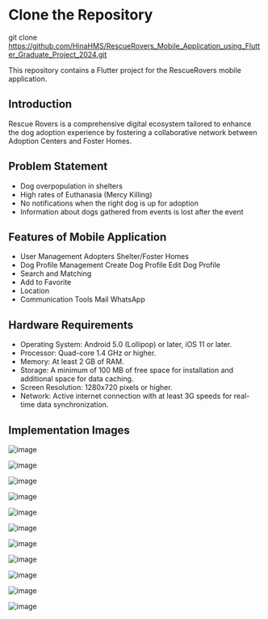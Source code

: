 # Clone the Repository

git clone https://github.com/HinaHMS/RescueRovers_Mobile_Application_using_Flutter_Graduate_Project_2024.git
  
This repository contains a Flutter project for the RescueRovers mobile application.

## Introduction

Rescue Rovers is a comprehensive digital ecosystem tailored to enhance the dog adoption experience by fostering a collaborative network between Adoption Centers and Foster Homes.

## Problem Statement

* Dog overpopulation in shelters
* High rates of Euthanasia (Mercy Killing)
* No notifications when the right dog is up for adoption
* Information about dogs gathered from events is lost after the event

## Features of Mobile Application

* User Management
    Adopters
    Shelter/Foster Homes
* Dog Profile Management
    Create Dog Profile
    Edit Dog Profile
* Search and Matching
* Add to Favorite
* Location
* Communication Tools
    Mail
    WhatsApp

## Hardware Requirements

* Operating System: Android 5.0 (Lollipop) or later, iOS 11 or later.
* Processor: Quad-core 1.4 GHz or higher.
* Memory: At least 2 GB of RAM.
* Storage: A minimum of 100 MB of free space for installation and additional space for data caching.
* Screen Resolution: 1280x720 pixels or higher.
* Network: Active internet connection with at least 3G speeds for real-time data synchronization.

## Implementation Images

![image](https://github.com/HinaHMS/RescueRovers_Mobile_Application_using_Flutter_Graduate_Project_2024/assets/143968843/f65f9695-3516-4ce8-adfb-3804779f09cb)

![image](https://github.com/HinaHMS/RescueRovers_Mobile_Application_using_Flutter_Graduate_Project_2024/assets/143968843/8e04c811-5e20-43ff-9f3b-d1300f84ab2a)

![image](https://github.com/HinaHMS/RescueRovers_Mobile_Application_using_Flutter_Graduate_Project_2024/assets/143968843/0ef217de-79e4-466c-9927-5429fdf524bb)

![image](https://github.com/HinaHMS/RescueRovers_Mobile_Application_using_Flutter_Graduate_Project_2024/assets/143968843/8fd3a418-ddf7-40a3-8a23-73dcb8384e5f)

![image](https://github.com/HinaHMS/RescueRovers_Mobile_Application_using_Flutter_Graduate_Project_2024/assets/143968843/f040156b-d61e-4166-b5e1-2c1406b2146b)

![image](https://github.com/HinaHMS/RescueRovers_Mobile_Application_using_Flutter_Graduate_Project_2024/assets/143968843/6ee4eaad-1b6a-431e-ac05-61fc1a4471b6)

![image](https://github.com/HinaHMS/RescueRovers_Mobile_Application_using_Flutter_Graduate_Project_2024/assets/143968843/1f3a2bf4-1d02-44a9-a84c-dfce7f731207)

![image](https://github.com/HinaHMS/RescueRovers_Mobile_Application_using_Flutter_Graduate_Project_2024/assets/143968843/1cec6069-97e5-4ab3-a8e2-66c791cb7a64)

![image](https://github.com/HinaHMS/RescueRovers_Mobile_Application_using_Flutter_Graduate_Project_2024/assets/143968843/feb9409d-bbb1-4462-9844-d003dbbfa604)

![image](https://github.com/HinaHMS/RescueRovers_Mobile_Application_using_Flutter_Graduate_Project_2024/assets/143968843/c98191b7-9240-4ee0-873a-a2bf965143e6)

![image](https://github.com/HinaHMS/RescueRovers_Mobile_Application_using_Flutter_Graduate_Project_2024/assets/143968843/c3fd2858-ba2b-49bd-af31-f60aec267176)





















<!--This project is a starting point for a Flutter application.

A few resources to get you started if this is your first Flutter project:

- [Lab: Write your first Flutter app](https://docs.flutter.dev/get-started/codelab)
- [Cookbook: Useful Flutter samples](https://docs.flutter.dev/cookbook)

For help getting started with Flutter development, view the
[online documentation](https://docs.flutter.dev/), which offers tutorials,
samples, guidance on mobile development, and a full API reference.-->
